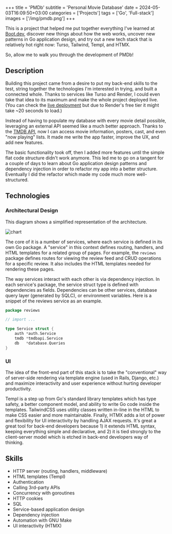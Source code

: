 +++
title = 'PMDb'
subtitle = 'Personal Movie Database'
date = 2024-05-03T16:09:50+03:00
categories = ['Projects']
tags = ['Go', 'Full-stack']
images = ['/img/pmdb.png']
+++

This is a project that helped me put together everything I've learned at [Boot.dev](https://www.boot.dev/), discover new things about how the web works, uncover new patterns in Go application design, and try out a new tech stack that is relatively hot right now: Turso, Tailwind, Templ, and HTMX.

So, allow me to walk you through the development of PMDb!

## Description

Building this project came from a desire to put my back-end skills to the test, string together the technologies I'm interested in trying, and built a connected whole. Thanks to services like Turso and Render, I could even take that idea to its maximum and make the whole project deployed live. (You can check the [live deployment](https://pmdb.onrender.com/) but due to Render's free tier it might take ~20 seconds to load.)

Instead of having to populate my database with every movie detail possible, leveraging an external API seemed like a much better approach. Thanks to the [TMDB API](https://developer.themoviedb.org/docs/getting-started), now I can access movie information, posters, cast, and even "now playing" lists. It made me write the app faster, improve the UX, and add new features.

The basic functionality took off, then I added more features until the simple flat code structure didn't work anymore. This led me to go on a tangent for a couple of days to learn about Go application design patterns and dependency injection in order to refactor my app into a better structure. Eventually I did the refactor which made my code much more well-structured.

## Technologies

### Architectural Design

This diagram shows a simplified representation of the architecture.

![chart](https://i.imgur.com/CrMGM6H.png)

The core of it is a number of services, where each service is defined in its own Go package. A "service" in this context defines routing, handlers, and HTML templates for a related group of pages. For example, the `reviews` package defines routes for viewing the review feed and CRUD operations for a specific review. It also includes the HTML templates needed for rendering these pages.

The way services interact with each other is via dependency injection. In each service's package, the service struct type is defined with dependencies as fields. Dependencies can be other services, database query layer (generated by SQLC), or environment variables. Here is a snippet of the reviews service as an example.

```go
package reviews

// import ...

type Service struct {
	auth *auth.Service
	tmdb *tmdbapi.Service
	db   *database.Queries
}
```

### UI

The idea of the front-end part of this stack is to take the "conventional" way of server-side rendering via template engine (used in Rails, Django, etc.) and maximize interactivity and user experience without hurting developer productivity.

Templ is a step up from Go's standard library templates which has type safety, a better component model, and ability to write Go code inside the templates. TailwindCSS uses utility classes written in-line in the HTML to make CSS easier and more maintainable. Finally, HTMX adds a lot of power and flexibility for UI interactivity by handling AJAX requests. It's great a great tool for back-end developers because 1) it extends HTML syntax, keeping everything simple and declarative, and 2) it is tied strongly to the client-server model which is etched in back-end developers way of thinking.

## Skills

- HTTP server (routing, handlers, middleware)
- HTML templates (Templ)
- Authentication
- Calling 3rd-party APIs
- Concurrency with goroutines
- HTTP cookies
- SQL
- Service-based application design
- Dependency injection
- Automation with GNU Make
- UI interactivity (HTMX)
